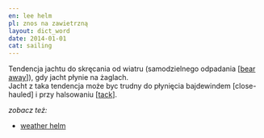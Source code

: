 ```yaml
---
en: lee helm
pl: znos na zawietrzną
layout: dict_word
date: 2014-01-01
cat: sailing
---
```


Tendencja jachtu do skręcania od wiatru (samodzielnego odpadania [[bear away](/dict/b/bear-away.html)]), gdy jacht płynie na żaglach.  
Jacht z taka tendencja może byc trudny do płynięcia bajdewindem [close-hauled] i 
przy halsowaniu [[tack](/dict/t/tack.html)].

*zobacz też:*

* [weather helm](/dict/w/weather-helm.html)